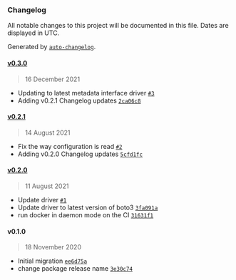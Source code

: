 ### Changelog

All notable changes to this project will be documented in this file. Dates are displayed in UTC.

Generated by [`auto-changelog`](https://github.com/CookPete/auto-changelog).

#### [v0.3.0](https://github.com/nevermined-io/metadata-driver-aws/compare/v0.2.1...v0.3.0)

> 16 December 2021

- Updating to latest metadata interface driver [`#3`](https://github.com/nevermined-io/metadata-driver-aws/pull/3)
- Adding v0.2.1 Changelog updates [`2ca06c8`](https://github.com/nevermined-io/metadata-driver-aws/commit/2ca06c8c42a354b952f13c032f50269c1642a9a6)

#### [v0.2.1](https://github.com/nevermined-io/metadata-driver-aws/compare/v0.2.0...v0.2.1)

> 14 August 2021

- Fix the way configuration is read [`#2`](https://github.com/nevermined-io/metadata-driver-aws/pull/2)
- Adding v0.2.0 Changelog updates [`5cfd1fc`](https://github.com/nevermined-io/metadata-driver-aws/commit/5cfd1fcc960ee0653702dbab81415387ffe16091)

#### [v0.2.0](https://github.com/nevermined-io/metadata-driver-aws/compare/v0.1.0...v0.2.0)

> 11 August 2021

- Update driver [`#1`](https://github.com/nevermined-io/metadata-driver-aws/pull/1)
- Update driver to latest version of boto3 [`3fa091a`](https://github.com/nevermined-io/metadata-driver-aws/commit/3fa091a21ac09f709ef2af541e97830e809d59b8)
- run docker in daemon mode on the CI [`31631f1`](https://github.com/nevermined-io/metadata-driver-aws/commit/31631f1605a18d70aab1aa29475cc6ec0369acf3)

#### v0.1.0

> 18 November 2020

- Initial migration [`ee6d75a`](https://github.com/nevermined-io/metadata-driver-aws/commit/ee6d75a13618163df00986fb969ed194b3fcb5ba)
- change package release name [`3e30c74`](https://github.com/nevermined-io/metadata-driver-aws/commit/3e30c74cd84abaf6f2c95d805ddc4c87cd72659c)
